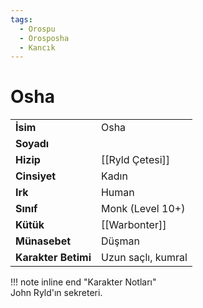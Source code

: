 ```yaml
---
tags:
  - Orospu
  - Orosposha
  - Kancık
---  
```

# Osha   
|  |  |  
|---|---|  
| **İsim** | Osha |  
| **Soyadı** |  |  
| **Hizip** | [[Ryld Çetesi]] |  
| **Cinsiyet** | Kadın |  
| **Irk** | Human |  
| **Sınıf** | Monk (Level 10+) |  
| **Kütük** | [[Warbonter]] |  
| **Münasebet** | Düşman |  
| **Karakter Betimi** | Uzun saçlı, kumral |  
  
  
!!! note inline end "Karakter Notları"  
	John Ryld'ın sekreteri.  
  
  
